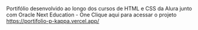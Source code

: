 Portifólio desenvolvido ao longo dos cursos de HTML e CSS da Alura junto com Oracle Next Education - One
Clique aqui para acessar o projeto https://portifolio-p-kappa.vercel.app/
